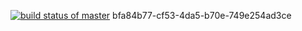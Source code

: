 [![build status of master](https://travis-ci.org/malsham1567/Triangle567.svg?branch=master)](https://travis-ci.org/malsham1567/Triangle567)
 bfa84b77-cf53-4da5-b70e-749e254ad3ce
